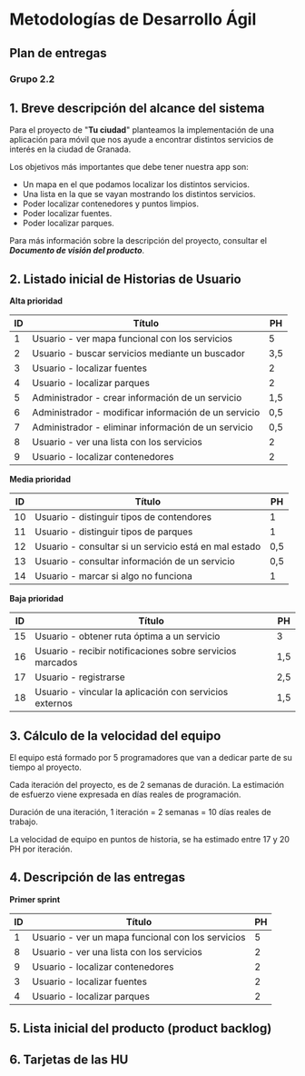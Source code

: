 # Metodologías de Desarrollo Ágil

## Plan de entregas

### Grupo 2.2



## 1. Breve descripción del alcance del sistema

Para el proyecto de "**Tu ciudad**" planteamos la implementación de una aplicación para móvil que nos ayude a encontrar distintos servicios de interés en la ciudad de Granada.

Los objetivos más importantes que debe tener nuestra app son:
+ Un mapa en el que podamos localizar los distintos servicios.
+ Una lista en la que se vayan mostrando los distintos servicios.
+ Poder localizar contenedores y puntos limpios.
+ Poder localizar fuentes.
+ Poder localizar parques.

Para más información sobre la descripción del proyecto, consultar el ***Documento de visión del producto***.

## 2. Listado inicial de Historias de Usuario

**Alta prioridad**

| ID   | Título                                               | PH   |
| ---- | ---------------------------------------------------- | ---- |
| 1    | Usuario - ver mapa funcional con los servicios       | 5    |
| 2    | Usuario - buscar servicios mediante un buscador      | 3,5  |
| 3    | Usuario - localizar fuentes                          | 2    |
| 4    | Usuario - localizar parques                          | 2    |
| 5    | Administrador - crear información de un servicio     | 1,5  |
| 6    | Administrador - modificar información de un servicio | 0,5  |
| 7    | Administrador - eliminar información de un servicio  | 0,5  |
| 8    | Usuario - ver una lista con los servicios            | 2    |
| 9    | Usuario - localizar contenedores                     | 2    |

**Media prioridad**

| ID   | Título                                                | PH   |
| ---- | ----------------------------------------------------- | ---- |
| 10   | Usuario - distinguir tipos de contendores             | 1    |
| 11   | Usuario - distinguir tipos de parques                 | 1    |
| 12   | Usuario - consultar si un servicio está en mal estado | 0,5  |
| 13   | Usuario - consultar información de un servicio        | 0,5  |
| 14   | Usuario - marcar si algo no funciona                  | 1    |

**Baja prioridad**

| ID   | Título                                                    | PH   |
| ---- | --------------------------------------------------------- | ---- |
| 15   | Usuario - obtener ruta óptima a un servicio               | 3    |
| 16   | Usuario - recibir notificaciones sobre servicios marcados | 1,5  |
| 17   | Usuario - registrarse                                     | 2,5  |
| 18   | Usuario - vincular la aplicación con servicios externos   | 1,5  |



## 3. Cálculo de la velocidad del equipo

El equipo está formado por 5 programadores que van a dedicar parte de su tiempo al proyecto.

Cada iteración del proyecto, es de 2 semanas de duración.
La estimación de esfuerzo viene expresada en días reales de programación.

Duración de una iteración,
    1 iteración = 2 semanas = 10 días reales de trabajo.

La velocidad de equipo en puntos de historia,
    se ha estimado entre 17 y 20 PH por iteración.



## 4. Descripción de las entregas

**Primer sprint**

| ID   | Título                                            | PH   |
| ---- | ------------------------------------------------- | ---- |
| 1    | Usuario - ver un mapa funcional con los servicios | 5    |
| 8    | Usuario - ver una lista con los servicios         | 2    |
| 9    | Usuario - localizar contenedores                  | 2    |
| 3    | Usuario - localizar fuentes                       | 2    |
| 4    | Usuario - localizar parques                       | 2    |



## 5. Lista inicial del producto (product backlog)



## 6. Tarjetas de las HU
